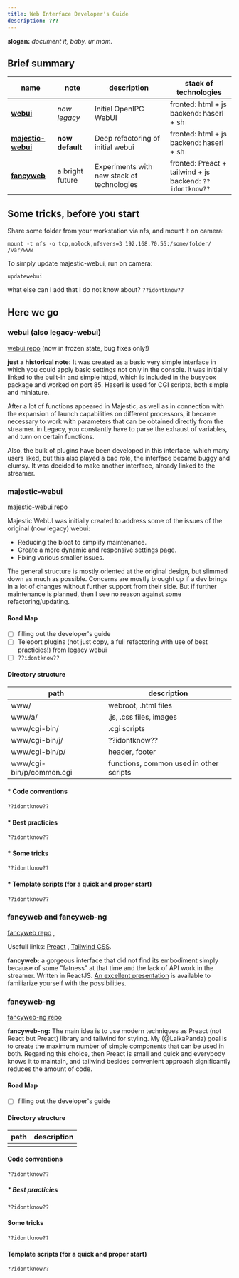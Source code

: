 ```yaml
---
title: Web Interface Developer's Guide
description: ???
---
```


**slogan:** _document it, baby. ur mom._

## Brief summary

| name          | note | description          | stack of technologies | 
| --- | --- | --- | --- |
| [**webui**](#webui-also-legacy-webui) | _now legacy_    | Initial OpenIPC WebUI              | fronted: html + js <br> backend: haserl + sh |
| [**majestic-webui**](#majestic-webui) | **now default** | Deep refactoring of  initial webui | fronted: html + js <br> backend: haserl + sh |
| [**fancyweb**](#fancyweb)             | a bright future | Experiments with new stack of technologies | fronted: Preact + tailwind + js <br> backend: `??idontknow??` |



## Some tricks, before you start

Share some folder from your workstation via nfs, and mount it on camera:
```
mount -t nfs -o tcp,nolock,nfsvers=3 192.168.70.55:/some/folder/ /var/www
```
To simply update majestic-webui, run on camera:
```
updatewebui
```
what else can I add that I do not know about? `??idontknow??`


## Here we go


### webui (also legacy-webui)

[webui repo](https://github.com/OpenIPC/webui) (now in frozen state, bug fixes only!)

**just a historical note:** It was created as a basic very simple interface in which you could apply basic settings not only in the console. It was initially linked to the built-in and simple httpd, which is included in the busybox package and worked on port 85. Haserl is used for CGI scripts, both simple and miniature.

After a lot of functions appeared in Majestic, as well as in connection with the expansion of launch capabilities on different processors, it became necessary to work with parameters that can be obtained directly from the streamer. in Legacy, you constantly have to parse the exhaust of variables, and turn on certain functions.

Also, the bulk of plugins have been developed in this interface, which many users liked, but this also played a bad role, the interface became buggy and clumsy. It was decided to make another interface, already linked to the streamer.



### majestic-webui

[majestic-webui repo](https://github.com/OpenIPC/majestic-webui/)

Majestic WebUI was initially created to address some of the issues of the original (now legacy) webui:
- Reducing the bloat to simplify maintenance.
- Create a more dynamic and responsive settings page.
- Fixing various smaller issues.

The general structure is mostly oriented at the original design, but slimmed down as much as possible.
Concerns are mostly brought up if a dev brings in a lot of changes without further support from their side.
But if further maintenance is planned, then I see no reason against some refactoring/updating.

#### Road Map
- [ ] filling out the developer's guide
- [ ] Teleport plugins (not just copy, a full refactoring with use of best practicies!) from legacy webui
- [ ] `??idontknow??`

#### Directory structure

| path | description |
|---|---|
| www/                       | webroot, .html files |
| www/a/                     | .js, .css files, images |
| www/cgi-bin/               | .cgi scripts |
| www/cgi-bin/j/             | ??idontknow?? |
| www/cgi-bin/p/             | header, footer |
| www/cgi-bin/p/common.cgi   | functions, common used in other scripts |

#### * Code conventions
`??idontknow??`

#### * Best practicies
`??idontknow??`

#### * Some tricks
`??idontknow??`

#### * Template scripts (for a quick and proper start)
`??idontknow??`



### fancyweb and fancyweb-ng
[fancyweb repo](https://github.com/openipc/fancyweb/) ,

Usefull links: [Preact](https://preactjs.com/) , [Tailwind CSS](https://tailwindcss.com/).

**fancyweb:** a gorgeous interface that did not find its embodiment simply because of some "fatness" at that time and the lack of API work in the streamer. Written in ReactJS.
[An excellent presentation](https://github.com/OpenIPC/fancyweb/blob/master/presentation/OpenIPC_fancyweb_interface_rus.pdf) is available to familiarize yourself with the possibilities.



### fancyweb-ng

[fancyweb-ng repo](https://github.com/openipc/fancyweb-ng/)

**fancyweb-ng:** The main idea is to use modern techniques as Preact (not React but Preact) library and tailwind for styling. My (@LaikaPanda) goal is to create the maximum number of simple components that can be used in both. Regarding this choice, then Preact is small and quick and everybody knows it to maintain, and tailwind besides convenient approach significantly reduces the amount of code. 


#### Road Map
- [ ] filling out the developer's guide

#### Directory structure
| path | description |
|---|---|
|                        | |

#### Code conventions
`??idontknow??`

##### * Best practicies
`??idontknow??`

#### Some tricks
`??idontknow??`

#### Template scripts (for a quick and proper start)
`??idontknow??`

